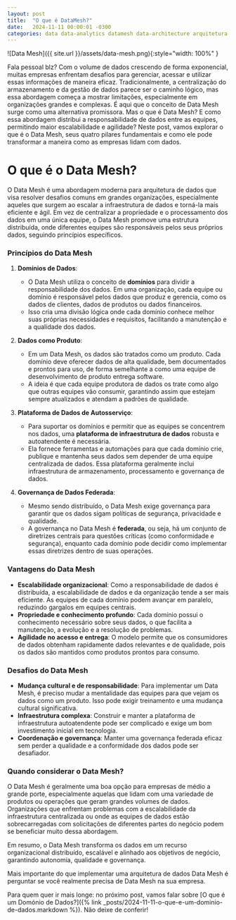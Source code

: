 ```yaml
---
layout: post
title:  "O que é DataMesh?"
date:   2024-11-11 00:00:01 -0300
categories: data data-analytics datamesh data-architecture arquitetura-de-dados data-mesh mesh analytics
---
```


![Data Mesh]({{ site.url }}/assets/data-mesh.png){:style="width: 100%" }

Fala pessoal blz? Com o volume de dados crescendo de forma exponencial, muitas empresas enfrentam desafios para gerenciar, acessar e utilizar essas informações de maneira eficaz. Tradicionalmente, a centralização do armazenamento e da gestão de dados parece ser o caminho lógico, mas essa abordagem começa a mostrar limitações, especialmente em organizações grandes e complexas. É aqui que o conceito de Data Mesh surge como uma alternativa promissora. Mas o que é Data Mesh? E como essa abordagem distribui a responsabilidade de dados entre as equipes, permitindo maior escalabilidade e agilidade? Neste post, vamos explorar o que é o Data Mesh, seus quatro pilares fundamentais e como ele pode transformar a maneira como as empresas lidam com dados.

# O que é o Data Mesh?

O Data Mesh é uma abordagem moderna para arquitetura de dados que visa resolver desafios comuns em grandes organizações, especialmente aqueles que surgem ao escalar a infraestrutura de dados e torná-la mais eficiente e ágil. Em vez de centralizar a propriedade e o processamento dos dados em uma única equipe, o Data Mesh promove uma estrutura distribuída, onde diferentes equipes são responsáveis pelos seus próprios dados, seguindo princípios específicos.

### Princípios do Data Mesh

1. **Domínios de Dados**:
   - O Data Mesh utiliza o conceito de **domínios** para dividir a responsabilidade dos dados. Em uma organização, cada equipe ou domínio é responsável pelos dados que produz e gerencia, como os dados de clientes, dados de produtos ou dados financeiros.
   - Isso cria uma divisão lógica onde cada domínio conhece melhor suas próprias necessidades e requisitos, facilitando a manutenção e a qualidade dos dados.

2. **Dados como Produto**:
   - Em um Data Mesh, os dados são tratados como um produto. Cada domínio deve oferecer dados de alta qualidade, bem documentados e prontos para uso, de forma semelhante a como uma equipe de desenvolvimento de produto entrega software.
   - A ideia é que cada equipe produtora de dados os trate como algo que outras equipes vão consumir, garantindo assim que estejam sempre atualizados e atendam a padrões de qualidade.

3. **Plataforma de Dados de Autosserviço**:
   - Para suportar os domínios e permitir que as equipes se concentrem nos dados, uma **plataforma de infraestrutura de dados** robusta e autoatendente é necessária.
   - Ela fornece ferramentas e automações para que cada domínio crie, publique e mantenha seus dados sem depender de uma equipe centralizada de dados. Essa plataforma geralmente inclui infraestrutura de armazenamento, processamento e governança de dados.

4. **Governança de Dados Federada**:
   - Mesmo sendo distribuído, o Data Mesh exige governança para garantir que os dados sigam políticas de segurança, privacidade e qualidade.
   - A governança no Data Mesh é **federada**, ou seja, há um conjunto de diretrizes centrais para questões críticas (como conformidade e segurança), enquanto cada domínio pode decidir como implementar essas diretrizes dentro de suas operações.

### Vantagens do Data Mesh

- **Escalabilidade organizacional**: Como a responsabilidade de dados é distribuída, a escalabilidade de dados e da organização tende a ser mais eficiente. As equipes de cada domínio podem avançar em paralelo, reduzindo gargalos em equipes centrais.
- **Propriedade e conhecimento profundo**: Cada domínio possui o conhecimento necessário sobre seus dados, o que facilita a manutenção, a evolução e a resolução de problemas.
- **Agilidade no acesso e entrega**: O modelo permite que os consumidores de dados obtenham rapidamente dados relevantes e de qualidade, pois os dados são mantidos como produtos prontos para consumo.

### Desafios do Data Mesh

- **Mudança cultural e de responsabilidade**: Para implementar um Data Mesh, é preciso mudar a mentalidade das equipes para que vejam os dados como um produto. Isso pode exigir treinamento e uma mudança cultural significativa.
- **Infraestrutura complexa**: Construir e manter a plataforma de infraestrutura autoatendente pode ser complicado e exige um bom investimento inicial em tecnologia.
- **Coordenação e governança**: Manter uma governança federada eficaz sem perder a qualidade e a conformidade dos dados pode ser desafiador.

### Quando considerar o Data Mesh?

O Data Mesh é geralmente uma boa opção para empresas de médio a grande porte, especialmente aquelas que lidam com uma variedade de produtos ou operações que geram grandes volumes de dados. Organizações que enfrentam problemas com a escalabilidade da infraestrutura centralizada ou onde as equipes de dados estão sobrecarregadas com solicitações de diferentes partes do negócio podem se beneficiar muito dessa abordagem.

Em resumo, o Data Mesh transforma os dados em um recurso organizacional distribuído, escalável e alinhado aos objetivos de negócio, garantindo autonomia, qualidade e governança.

Mais importante do que implementar uma arquitetura de dados Data Mesh é perguntar se você realmente precisa de Data Mesh na sua empresa.

Para quem quer ir mais longe: no próximo post, vamos falar sobre [O que é um Domónio de Dados?]({%  link _posts/2024-11-11-o-que-e-um-dominio-de-dados.markdown %}). Não deixe de conferir!